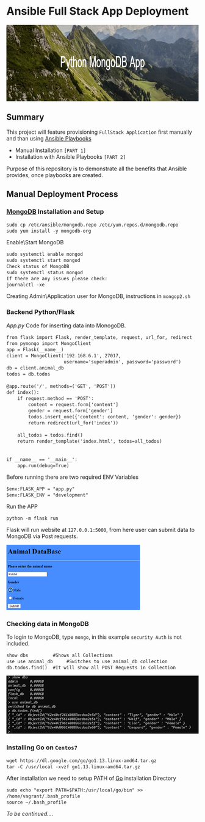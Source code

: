 <p align="center">

# Ansible Full Stack App Deployment

  <img width="900" height="200" src="banner.png" alt="Material Bread logo" align="center">

</p>

## Summary

This project will feature provisioning `FullStack Application` first manually and than using [Ansible Playbooks](https://docs.ansible.com/ansible/latest/user_guide/playbooks_intro.html)

- Manual Installation `[PART 1]`
- Installation with Ansible Playbooks `[PART 2]`

Purpose of this repository is to demonstrate all the benefits that Ansible provides, once playbooks are created.

## Manual Deployment Process

### [MongoDB](https://www.mongodb.com/docs/) Installation and Setup

```
sudo cp /etc/ansible/mongodb.repo /etc/yum.repos.d/mongodb.repo
sudo yum install -y mongodb-org
```

Enable\Start MongoDB

```
sudo systemctl enable mongod
sudo systemctl start mongod
Check status of MongoDB
sudo systemctl status mongod
If there are any issues please check:
journalctl -xe
```

Creating Admin\Application user for MongoDB, instructions in `mongop2.sh`

### Backend Python/Flask

_App.py_ Code for inserting data into MonogoDB.

```
from flask import Flask, render_template, request, url_for, redirect
from pymongo import MongoClient
app = Flask(__name__)
client = MongoClient('192.168.6.1', 27017,
                     username='superadmin', password='password')
db = client.animal_db
todos = db.todos

@app.route('/', methods=('GET', 'POST'))
def index():
    if request.method == 'POST':
        content = request.form['content']
        gender = request.form['gender']
        todos.insert_one({'content': content, 'gender': gender})
        return redirect(url_for('index'))

    all_todos = todos.find()
    return render_template('index.html', todos=all_todos)


if __name__ == '__main__':
    app.run(debug=True)
```

Before running there are two required ENV Variables

```
$env:FLASK_APP = "app.py"
$env:FLASK_ENV = "development"
```

Run the APP

```
python -m flask run
```

Flask will run website at `127.0.0.1:5000`, from here user can submit data to MongoDB via Post requests.

<img  width="350"  src="website.png" alt="Material Bread logo" >

### Checking data in MongoDB

To login to MongoDB, type `mongo`, in this example `security Auth` is not included.

```
show dbs         #Shows all Collections
use use animal_db     #Switches to use animal_db collection
db.todos.find()  #It will show all POST Requests in Collection
```

<img  width="650"  src="db.png" alt="Material Bread logo" >

### Installing Go on `Centos7`

```
wget https://dl.google.com/go/go1.13.linux-amd64.tar.gz
tar -C /usr/local -xvzf go1.13.linux-amd64.tar.gz
```

After installation we need to setup PATH of [Go](https://computingforgeeks.com/install-go-golang-on-centos-rhel-linux/) installation Directory

```
sudo echo "export PATH=$PATH:/usr/local/go/bin" >> /home/vagrant/.bash_profile
source ~/.bash_profile
```

_To be continued...._
